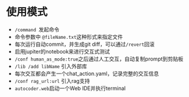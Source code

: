 # 使用模式

* `/command `发起命令
* 命令参数中 `@fileName.txt`这种形式来指定文件
* 每次运行自动commit，并生成git diff，可以通过`/revert`回滚
* 启用jupiter的notebook来进行交互式测试
* `/conf human_as_mode:true`之后通过人工交互，自动复制prompt到剪贴板
* `/lib /add libName` 引入外部库
* 每次交互都会产生一个chat_action.yaml，记录完整的交互信息
* `/conf rag_url:url` 引入rag支持
* `autocoder.web`启动一个Web IDE并执行terminal
